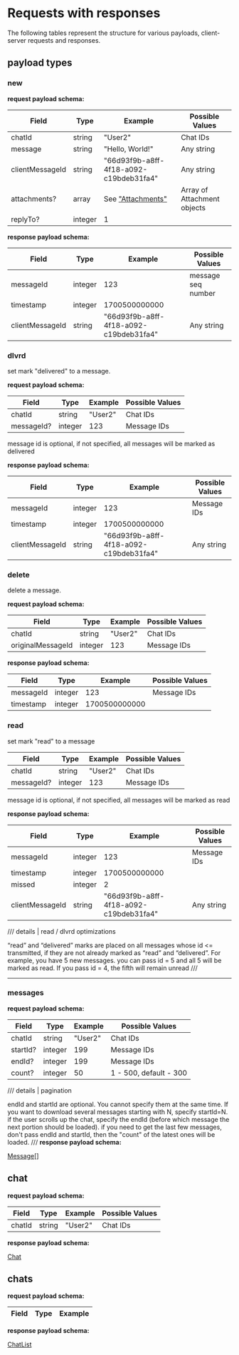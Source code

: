 # Requests with responses

The following tables represent the structure for various payloads, client-server requests and responses.

## payload types

### new

**request payload schema:**

| Field           | Type    | Example                                  | Possible Values             |
| --------------- | ------- | ---------------------------------------- | --------------------------- |
| chatId          | string  | "User2"                                  | Chat IDs                    |
| message         | string  | "Hello, World!"                          | Any string                  |
| clientMessageId | string  | "66d93f9b-a8ff-4f18-a092-c19bdeb31fa4"   | Any string                  |
| attachments?    | array   | See ["Attachments"](types/attachment.md) | Array of Attachment objects |
| replyTo?        | integer | 1                                        |                             |

**response payload schema:**

| Field           | Type    | Example                                | Possible Values    |
| --------------- | ------- | -------------------------------------- | ------------------ |
| messageId       | integer | 123                                    | message seq number |
| timestamp       | integer | 1700500000000                          |                    |
| clientMessageId | string  | "66d93f9b-a8ff-4f18-a092-c19bdeb31fa4" | Any string         |

### dlvrd

set mark "delivered" to a message.

**request payload schema:**

| Field      | Type    | Example | Possible Values |
| ---------- | ------- | ------- | --------------- |
| chatId     | string  | "User2" | Chat IDs        |
| messageId? | integer | 123     | Message IDs     |

message id is optional, if not specified, all messages will be marked as delivered

**response payload schema:**

| Field           | Type    | Example                                | Possible Values |
| --------------- | ------- | -------------------------------------- | --------------- |
| messageId       | integer | 123                                    | Message IDs     |
| timestamp       | integer | 1700500000000                          |                 |
| clientMessageId | string  | "66d93f9b-a8ff-4f18-a092-c19bdeb31fa4" | Any string      |

### delete

delete a message.

**request payload schema:**

| Field             | Type    | Example | Possible Values |
| ----------------- | ------- | ------- | --------------- |
| chatId            | string  | "User2" | Chat IDs        |
| originalMessageId | integer | 123     | Message IDs     |

**response payload schema:**

| Field             | Type    | Example | Possible Values |
| ----------------- | ------- | ------- | --------------- |
| messageId         | integer | 123     | Message IDs     |
| timestamp         | integer | 1700500000000 |               |

### read

set mark "read" to a message

| Field      | Type    | Example | Possible Values |
| ---------- | ------- | ------- | --------------- |
| chatId     | string  | "User2" | Chat IDs        |
| messageId? | integer | 123     | Message IDs     |

message id is optional, if not specified, all messages will be marked as read

**response payload schema:**

| Field           | Type    | Example                                | Possible Values |
| --------------- | ------- | -------------------------------------- | --------------- |
| messageId       | integer | 123                                    | Message IDs     |
| timestamp       | integer | 1700500000000                          |                 |
| missed          | integer | 2                                      |                 |
| clientMessageId | string  | "66d93f9b-a8ff-4f18-a092-c19bdeb31fa4" | Any string      |

/// details | read / dlvrd optimizations

“read” and “delivered” marks are placed on all messages whose id <= transmitted, if they are not already marked as “read” and “delivered”. For example, you have 5 new messages. you can pass id = 5 and all 5 will be marked as read. If you pass id = 4, the fifth will remain unread
///

---

### messages

**request payload schema:**

| Field    | Type    | Example | Possible Values        |
| -------- | ------- | ------- | ---------------------- |
| chatId   | string  | "User2" | Chat IDs               |
| startId? | integer | 199     | Message IDs            |
| endId?   | integer | 199     | Message IDs            |
| count?   | integer | 50      | 1 - 500, default - 300 |

/// details | pagination

endId and startId are optional. You cannot specify them at the same time. If you want to download several messages starting with N, specify startId=N. if the user scrolls up the chat, specify the endId (before which message the next portion should be loaded). if you need to get the last few messages, don't pass endId and startId, then the "count" of the latest ones will be loaded.
///
**response payload schema:**

[Message](types/message.md)[]

## chat

**request payload schema:**

| Field  | Type   | Example | Possible Values |
| ------ | ------ | ------- | --------------- |
| chatId | string | "User2" | Chat IDs        |

**response payload schema:**

[Chat](types/chat.md)

## chats

**request payload schema:**

| Field | Type | Example |
| ----- | ---- | ------- |

**response payload schema:**

[ChatList](types/chat-list.md)
